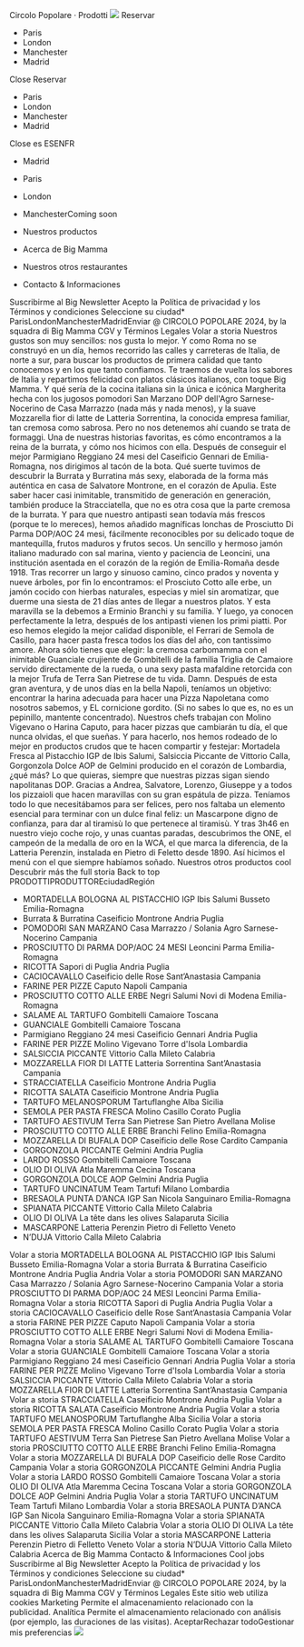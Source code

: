 Circolo Popolare · Prodotti
![](https://www.circolopopolare.com/_nuxt/tigre.xXGgzFLw.png)
Reservar
  * Paris
  * London
  * Manchester
  * Madrid

Close 
Reservar
  * Paris
  * London
  * Manchester
  * Madrid

Close 
es
ESENFR
  * Madrid
  * Paris
  * London
  * ManchesterComing soon


  * Nuestros productos
  * Acerca de Big Mamma
  * Nuestros otros restaurantes
  * Contacto & Informaciones


Suscribirme al Big Newsletter
Acepto la Política de privacidad y los Términos y condiciones
Seleccione su ciudad* ParisLondonManchesterMadridEnviar
@ CIRCOLO POPOLARE 2024, by la squadra di Big Mamma
CGV y Términos Legales
Volar a storia
Nuestros gustos son muy sencillos: nos gusta lo mejor. Y como Roma no se construyó en un día, hemos recorrido las calles y carreteras de Italia, de norte a sur, para buscar los productos de primera calidad que tanto conocemos y en los que tanto confiamos. Te traemos de vuelta los sabores de Italia y repartimos felicidad con platos clásicos italianos, con toque Big Mamma. Y qué sería de la cocina italiana sin la única e icónica Margherita hecha con los jugosos pomodori San Marzano DOP dell'Agro Sarnese-Nocerino de Casa Marrazzo (nada más y nada menos), y la suave Mozzarella fior di latte de Latteria Sorrentina, la conocida empresa familiar, tan cremosa como sabrosa. Pero no nos detenemos ahí cuando se trata de formaggi. Una de nuestras historias favoritas, es cómo encontramos a la reina de la burrata, y cómo nos hicimos con ella. Después de conseguir el mejor Parmigiano Reggiano 24 mesi del Caseificio Gennari de Emilia-Romagna, nos dirigimos al tacón de la bota. Qué suerte tuvimos de descubrir la Burrata y Burratina más sexy, elaborada de la forma más auténtica en casa de Salvatore Montrone, en el corazón de Apulia. Este saber hacer casi inimitable, transmitido de generación en generación, también produce la Stracciatella, que no es otra cosa que la parte cremosa de la burrata. Y para que nuestro antipasti sean todavía más frescos (porque te lo mereces), hemos añadido magníficas lonchas de Prosciutto Di Parma DOP/AOC 24 mesi, fácilmente reconocibles por su delicado toque de mantequilla, frutos maduros y frutos secos. Un sencillo y hermoso jamón italiano madurado con sal marina, viento y paciencia de Leoncini, una institución asentada en el corazón de la región de Emilia-Romaña desde 1918. Tras recorrer un largo y sinuoso camino, cinco prados y noventa y nueve árboles, por fin lo encontramos: el Prosciuto Cotto alle erbe, un jamón cocido con hierbas naturales, especias y miel sin aromatizar, que duerme una siesta de 21 días antes de llegar a nuestros platos. Y esta maravilla se la debemos a Erminio Branchi y su familia. Y luego, ya conocen perfectamente la letra, después de los antipasti vienen los primi piatti. Por eso hemos elegido la mejor calidad disponible, el Ferrari de Semola de Casillo, para hacer pasta fresca todos los días del año, con tantissimo amore. Ahora sólo tienes que elegir: la cremosa carbomamma con el inimitable Guanciale crujiente de Gombitelli de la familia Triglia de Camaiore servido directamente de la rueda, o una sexy pasta mafaldine retorcida con la mejor Trufa de Terra San Pietrese de tu vida. Damn. Después de esta gran aventura, y de unos días en la bella Napoli, teníamos un objetivo: encontrar la harina adecuada para hacer una Pizza Napoletana como nosotros sabemos, y EL cornicione gordito. (Si no sabes lo que es, no es un pepinillo, mantente concentrado). Nuestros chefs trabajan con Molino Vigevano o Harina Caputo, para hacer pizzas que cambiarán tu día, el que nunca olvidas, el que sueñas. Y para hacerlo, nos hemos rodeado de lo mejor en productos crudos que te hacen compartir y festejar: Mortadela Fresca al Pistacchio IGP de Ibis Salumi, Salsiccia Piccante de Vittorio Calla, Gorgonzola Dolce AOP de Gelmini producido en el corazón de Lombardia, ¿qué más? Lo que quieras, siempre que nuestras pizzas sigan siendo napolitanas DOP. Gracias a Andrea, Salvatore, Lorenzo, Giuseppe y a todos los pizzaioli que hacen maravillas con su gran espátula de pizza. Teníamos todo lo que necesitábamos para ser felices, pero nos faltaba un elemento esencial para terminar con un dulce final feliz: un Mascarpone digno de confianza, para dar al tiramisù lo que pertenece al tiramisù. Y tras 3h46 en nuestro viejo coche rojo, y unas cuantas paradas, descubrimos the ONE, el campeón de la medalla de oro en la WCA, el que marca la diferencia, de la Latteria Perenzin, instalada en Pietro di Feletto desde 1890. Así hicimos el menú con el que siempre habíamos soñado.
Nuestros otros productos cool
Descubrir más the full storia
Back to top
PRODOTTIPRODUTTOREciudadRegión
  * MORTADELLA BOLOGNA AL PISTACCHIO IGP
Ibis Salumi
Busseto
Emilia-Romagna
  * Burrata & Burratina
Caseificio Montrone
Andria
Puglia
  * POMODORI SAN MARZANO
Casa Marrazzo / Solania
Agro Sarnese-Nocerino
Campania
  * PROSCIUTTO DI PARMA DOP/AOC 24 MESI
Leoncini
Parma
Emilia-Romagna
  * RICOTTA
Sapori di Puglia
Andria
Puglia
  * CACIOCAVALLO
Caseificio delle Rose
Sant’Anastasia
Campania
  * FARINE PER PIZZE
Caputo
Napoli
Campania
  * PROSCIUTTO COTTO ALLE ERBE
Negri Salumi
Novi di Modena
Emilia-Romagna
  * SALAME AL TARTUFO
Gombitelli
Camaiore
Toscana
  * GUANCIALE
Gombitelli
Camaiore
Toscana
  * Parmigiano Reggiano 24 mesi
Caseificio Gennari
Andria
Puglia
  * FARINE PER PIZZE
Molino Vigevano
Torre d'Isola
Lombardia
  * SALSICCIA PICCANTE
Vittorio Calla
Mileto
Calabria
  * MOZZARELLA FIOR DI LATTE
Latteria Sorrentina
Sant’Anastasia
Campania
  * STRACCIATELLA
Caseificio Montrone
Andria
Puglia
  * RICOTTA SALATA
Caseificio Montrone
Andria
Puglia
  * TARTUFO MELANOSPORUM
Tartuflanghe
Alba
Sicilia
  * SEMOLA PER PASTA FRESCA
Molino Casillo
Corato
Puglia
  * TARTUFO AESTIVUM
Terra San Pietrese
San Pietro Avellana
Molise
  * PROSCIUTTO COTTO ALLE ERBE
Branchi
Felino
Emilia-Romagna
  * MOZZARELLA DI BUFALA DOP
Caseificio delle Rose
Cardito
Campania
  * GORGONZOLA PICCANTE
Gelmini
Andria
Puglia
  * LARDO ROSSO
Gombitelli
Camaiore
Toscana
  * OLIO DI OLIVA
Atla Maremma
Cecina
Toscana
  * GORGONZOLA DOLCE AOP
Gelmini
Andria
Puglia
  * TARTUFO UNCINATUM
Team Tartufi
Milano
Lombardia
  * BRESAOLA PUNTA D’ANCA IGP
San Nicola
Sanguinaro
Emilia-Romagna
  * SPIANATA PICCANTE
Vittorio Calla
Mileto
Calabria
  * OLIO DI OLIVA
La tête dans les olives
Salaparuta
Sicilia
  * MASCARPONE
Latteria Perenzin
Pietro di Felletto
Veneto
  * N’DUJA
Vittorio Calla
Mileto
Calabria


Volar a storia
MORTADELLA BOLOGNA AL PISTACCHIO IGP
Ibis Salumi
Busseto
Emilia-Romagna
Volar a storia
Burrata & Burratina
Caseificio Montrone
Andria
Puglia
Andria
Volar a storia
POMODORI SAN MARZANO
Casa Marrazzo / Solania
Agro Sarnese-Nocerino
Campania
Volar a storia
PROSCIUTTO DI PARMA DOP/AOC 24 MESI
Leoncini
Parma
Emilia-Romagna
Volar a storia
RICOTTA
Sapori di Puglia
Andria
Puglia
Volar a storia
CACIOCAVALLO
Caseificio delle Rose
Sant’Anastasia
Campania
Volar a storia
FARINE PER PIZZE
Caputo
Napoli
Campania
Volar a storia
PROSCIUTTO COTTO ALLE ERBE
Negri Salumi
Novi di Modena
Emilia-Romagna
Volar a storia
SALAME AL TARTUFO
Gombitelli
Camaiore
Toscana
Volar a storia
GUANCIALE
Gombitelli
Camaiore
Toscana
Volar a storia
Parmigiano Reggiano 24 mesi
Caseificio Gennari
Andria
Puglia
Volar a storia
FARINE PER PIZZE
Molino Vigevano
Torre d'Isola
Lombardia
Volar a storia
SALSICCIA PICCANTE
Vittorio Calla
Mileto
Calabria
Volar a storia
MOZZARELLA FIOR DI LATTE
Latteria Sorrentina
Sant’Anastasia
Campania
Volar a storia
STRACCIATELLA
Caseificio Montrone
Andria
Puglia
Volar a storia
RICOTTA SALATA
Caseificio Montrone
Andria
Puglia
Volar a storia
TARTUFO MELANOSPORUM
Tartuflanghe
Alba
Sicilia
Volar a storia
SEMOLA PER PASTA FRESCA
Molino Casillo
Corato
Puglia
Volar a storia
TARTUFO AESTIVUM
Terra San Pietrese
San Pietro Avellana
Molise
Volar a storia
PROSCIUTTO COTTO ALLE ERBE
Branchi
Felino
Emilia-Romagna
Volar a storia
MOZZARELLA DI BUFALA DOP
Caseificio delle Rose
Cardito
Campania
Volar a storia
GORGONZOLA PICCANTE
Gelmini
Andria
Puglia
Volar a storia
LARDO ROSSO
Gombitelli
Camaiore
Toscana
Volar a storia
OLIO DI OLIVA
Atla Maremma
Cecina
Toscana
Volar a storia
GORGONZOLA DOLCE AOP
Gelmini
Andria
Puglia
Volar a storia
TARTUFO UNCINATUM
Team Tartufi
Milano
Lombardia
Volar a storia
BRESAOLA PUNTA D’ANCA IGP
San Nicola
Sanguinaro
Emilia-Romagna
Volar a storia
SPIANATA PICCANTE
Vittorio Calla
Mileto
Calabria
Volar a storia
OLIO DI OLIVA
La tête dans les olives
Salaparuta
Sicilia
Volar a storia
MASCARPONE
Latteria Perenzin
Pietro di Felletto
Veneto
Volar a storia
N’DUJA
Vittorio Calla
Mileto
Calabria
Acerca de Big Mamma
Contacto & Informaciones
Cool jobs
Suscribirme al Big Newsletter
Acepto la Política de privacidad y los Términos y condiciones
Seleccione su ciudad* ParisLondonManchesterMadridEnviar
@ CIRCOLO POPOLARE 2024, by la squadra di Big Mamma
CGV y Términos Legales
Este sitio web utiliza cookies
Marketing
Permite el almacenamiento relacionado con la publicidad.
Analítica
Permite el almacenamiento relacionado con análisis (por ejemplo, las duraciones de las visitas).
AceptarRechazar todoGestionar mis preferencias
![](https://www.circolopopolare.com/logo-circolo.svg)
